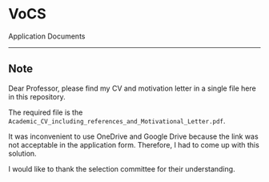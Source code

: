 # VoCS
Application Documents

---

## Note

Dear Professor, please find my CV and motivation letter in a single file here in this repository.

The required file is the `Academic_CV_including_references_and_Motivational_Letter.pdf`.

It was inconvenient to use OneDrive and Google Drive because the link was not acceptable in the application form. Therefore, I had to come up with this solution.

I would like to thank the selection committee for their understanding.
